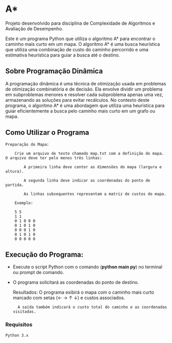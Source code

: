 # A*

Projeto desenvolvido para disciplina de Complexidade de Algoritmos e Avaliação de Desempenho. 

Este é um programa Python que utiliza o algoritmo A* para encontrar o caminho mais curto em um mapa. O algoritmo A* é uma busca heurística que utiliza uma combinação de custo do caminho percorrido e uma estimativa heurística para guiar a busca até o destino.

## Sobre Programação Dinâmica

A programação dinâmica é uma técnica de otimização usada em problemas de otimização combinatória e de decisão. Ela envolve dividir um problema em subproblemas menores e resolver cada subproblema apenas uma vez, armazenando as soluções para evitar recálculos. No contexto deste programa, o algoritmo A* é uma abordagem que utiliza uma heurística para guiar eficientemente a busca pelo caminho mais curto em um grafo ou mapa.

## Como Utilizar o Programa

    Preparação do Mapa:

        Crie um arquivo de texto chamado map.txt com a definição do mapa. O arquivo deve ter pelo menos três linhas:
           
            A primeira linha deve conter as dimensões do mapa (largura e altura).
            
            A segunda linha deve indicar as coordenadas do ponto de partida.
            
            As linhas subsequentes representam a matriz de custos do mapa.

        Exemplo:

        5 5
        1 1
        0 1 0 0 0
        0 1 0 1 0
        0 0 0 1 0
        0 1 0 1 0
        0 0 0 0 0

## Execução do Programa:
   
* Execute o script Python com o comando (**python main py**) no terminal ou prompt de comando. 
    
* O programa solicitará as coordenadas do ponto de destino.

    Resultados:
        O programa exibirá o mapa com o caminho mais curto marcado com setas (← → ↑ ↓) e custos associados.
        
        A saída também indicará o custo total do caminho e as coordenadas visitadas.

### Requisitos

    Python 3.x

